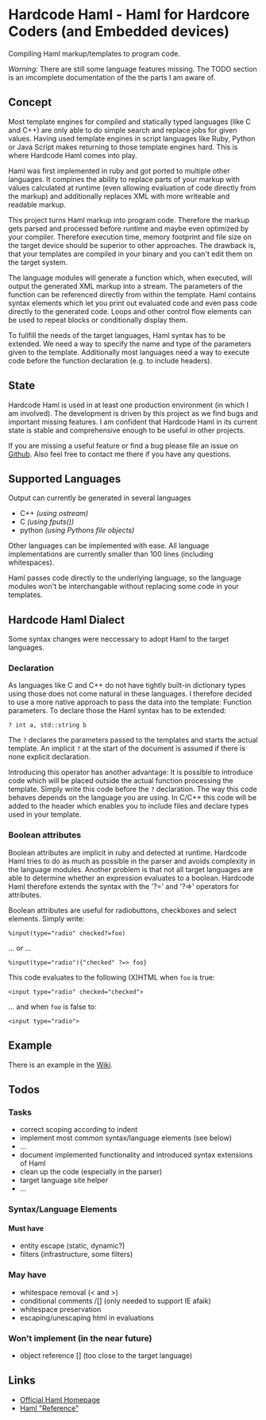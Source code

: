# Hardcode Haml - Haml for Hardcore Coders (and Embedded devices)

Compiling Haml markup/templates to program code.

*Warning:* There are still some language features missing. The TODO section is
an imcomplete documentation of the the parts I am aware of.

## Concept

Most template engines for compiled and statically typed languages (like C and
C++) are only able to do simple search and replace jobs for given values. Having
used template engines in script languages like Ruby, Python or Java Script makes
returning to those template engines hard. This is where Hardcode Haml comes into
play.

Haml was first implemented in ruby and got ported to multiple other languages.
It compines the ability to replace parts of your markup with values calculated
at runtime (even allowing evaluation of code directly from the markup) and
additionally replaces XML with more writeable and readable markup.

This project turns Haml markup into program code. Therefore the markup gets
parsed and processed before runtime and maybe even optimized by your compiler.
Therefore execution time, memory footprint and file size on the target device
should be superior to other approaches. The drawback is, that your templates are
compiled in your binary and you can't edit them on the target system.

The language modules will generate a function which, when executed, will output
the generated XML markup into a stream. The parameters of the function can be
referenced directly from within the template. Haml contains syntax elements
which let you print out evaluated code and even pass code directly to the
generated code. Loops and other control flow elements can be used to repeat
blocks or conditionally display them.

To fullfill the needs of the target languages, Haml syntax has to be extended.
We need a way to specify the name and type of the parameters given to the
template. Additionally most languages need a way to execute code before the
function declaration (e.g. to include headers).

## State

Hardcode Haml is used in at least one production environment (in which I am
involved). The development is driven by this project as we find bugs and
important missing features. I am confident that Hardcode Haml in its current
state is stable and comprehensive enough to be useful in other projects.

If you are missing a useful feature or find a bug please file an issue on
[Github](https://github.com/thammi/Hardcode-Haml/issues). Also feel free to
contact me there if you have any questions.

## Supported Languages

Output can currently be generated in several languages

* C++ _(using ostream)_
* C _(using fputs())_
* python _(using Pythons file objects)_

Other languages can be implemented with ease. All language implementations are
currently smaller than 100 lines (including whitespaces).

Haml passes code directly to the underlying language, so the language modules
won't be interchangable without replacing some code in your templates.

## Hardcode Haml Dialect

Some syntax changes were neccessary to adopt Haml to the target languages.

### Declaration

As languages like C and C++ do not have tightly built-in dictionary types using
those does not come natural in these languages. I therefore decided to use a
more native approach to pass the data into the template: Function parameters. To
declare those the Haml syntax has to be extended:

    ? int a, std::string b

The `?` declares the parameters passed to the templates and starts the actual
template. An implicit `?` at the start of the document is assumed if there is
none explicit declaration.

Introducing this operator has another advantage: It is possible to introduce
code which will be placed outside the actual function processing the template.
Simply write this code before the `?` declaration. The way this code behaves
depends on the language you are using. In C/C++ this code will be added to the
header which enables you to include files and declare types used in your
template.

### Boolean attributes

Boolean attributes are implicit in ruby and detected at runtime. Hardcode Haml
tries to do as much as possible in the parser and avoids complexity in the
language modules. Another problem is that not all target languages are able to
determine whether an expression evaluates to a boolean.  Hardcode Haml therefore
extends the syntax with the '?=' and '?=&gt;' operators for attributes.

Boolean attributes are useful for radiobuttons, checkboxes and select elements.
Simply write:

    %input(type="radio" checked?=foo)

... or ...

    %input(type="radio"){"checked" ?=> foo}

This code evaluates to the following (X)HTML when `foo` is true:

    <input type="radio" checked="checked">

... and when `foo` is false to:

    <input type="radio">

## Example

There is an example in the [Wiki](https://github.com/thammi/Hardcode-Haml/wiki/Example-Workflow-%28C++%29).

## Todos

### Tasks

* correct scoping according to indent
* implement most common syntax/language elements (see below)
* ...
* document implemented functionality and introduced syntax extensions of Haml
* clean up the code (especially in the parser)
* target language site helper
* ...

### Syntax/Language Elements

#### Must have

* entity escape (static, dynamic?)
* filters (infrastructure, some filters)

### May have

* whitespace removal (&lt; and &gt;)
* conditional comments /\[] (only needed to support IE afaik)
* whitespace preservation
* escaping/unescaping html in evaluations

### Won't implement (in the near future)

* object reference \[] (too close to the target language)

## Links

* [Official Haml Homepage](http://haml-lang.com/)
* [Haml "Reference"](http://haml-lang.com/docs/yardoc/file.HAML_REFERENCE.html)

